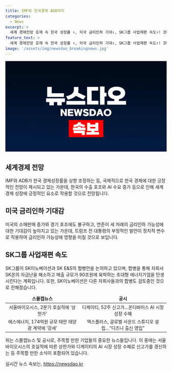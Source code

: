 ```yaml
---
title: IMF와 한국경제 ADB까지
categories:
  - News
excerpt: >
  세계 경제전망 호재 속 한국 성장률 ↑, 미국 금리인하 기대↑, SK그룹 사업재편 속도↑! IMF와 ADB가 한국 경제성장률을 2.5% 상향 조정, AI 수요와 반도체 호황으로 수출 개선 전망. 미국 소매판매 견조, 연준 금리인하 기대↑. SK이노-E&S 합병과 SK온 합병안 검토, 시장에 긍정 여론. 서울바이오시스 2분기 호실적으로 상한가 기록. 디케이티 52주 신고가 경신, 에스에너지 태안 태양광 발전 사업 계약 체결, 엑스플러스 글로벌 사운드 스튜디오 설립 소식.  #경제 #한국경제 #성장률 #미국금리 #SK그룹 #사업재편 #증시 #서울바이오시스 #디케이티 #에스에너지 #엑스플러스
feature_text: >
  세계 경제전망 호재 속 한국 성장률 ↑, 미국 금리인하 기대↑, SK그룹 사업재편 속도↑! IMF와 ADB가 한국 경제성장률을 2.5% 상향 조정, AI 수요와 반도체 호황으로 수출 개선 전망. 미국 소매판매 견조, 연준 금리인하 기대↑. SK이노-E&S 합병과 SK온 합병안 검토, 시장에 긍정 여론. 서울바이오시스 2분기 호실적으로 상한가 기록. 디케이티 52주 신고가 경신, 에스에너지 태안 태양광 발전 사업 계약 체결, 엑스플러스 글로벌 사운드 스튜디오 설립 소식.  #경제 #한국경제 #성장률 #미국금리 #SK그룹 #사업재편 #증시 #서울바이오시스 #디케이티 #에스에너지 #엑스플러스
image: '/assets/img/newsdao_breakingnews.jpg'
---
```


<p><img src="/assets/img/newsdao_breakingnews.jpg" alt="koreaapp 속보" /></p>

<h2 data-ke-size="size26">세계경제 전망</h2>

<p data-ke-size="size16">IMF와 ADB가 한국 경제성장률을 상향 조정하는 등, 국제적으로 한국 경제에 대한 긍정적인 전망이 제시되고 있는 가운데, 한국의 수출 호조와 AI 수요 증가 등으로 인해 세계 경제 성장에 긍정적인 요소로 작용할 것으로 전망됩니다.</p>

<h2 data-ke-size="size26">미국 금리인하 기대감</h2>

<p data-ke-size="size16">미국의 소매판매 증가와 경기 호조에도 불구하고, 연준이 세 차례의 금리인하 가능성에 대한 기대감이 높아지고 있는 가운데, 트럼프 전 대통령의 부정적인 발언이 정치적 변수로 작용하여 금리인하 가능성에 영향을 미칠 것으로 보입니다.</p>

<h2 data-ke-size="size26">SK그룹 사업재편 속도</h2>

<p data-ke-size="size16">SK그룹이 SK이노베이션과 SK E&S의 합병안을 논의하고 있으며, 합병을 통해 자회사 SK온의 자금난을 해소하고 매출 규모가 90조원에 육박하는 초대형 에너지기업을 탄생시킨다는 계획입니다. 또한, SK이노베이션은 다른 자회사들과의 합병도 검토중인 것으로 전해졌습니다.</p>

<table>
    <thead>
        <tr>
            <td style="text-align: center; height: 17px;"><b>스몰캡뉴스</b></td>
            <td style="text-align: center; height: 17px;"><b>공시</b></td>
        </tr>
    </thead>
    <tbody>
        <tr>
            <td style="text-align: center; height: 17px;">서울바이오시스, 2분기 호실적에 ‘상한가’</td>
            <td style="text-align: center; height: 17px;">디케이티, 52주 신고가…온디바이스 AI 시장 성장 수혜</td>
        </tr>
        <tr>
            <td style="text-align: center; height: 17px;">에스에너지, 174억원 규모 태안 태양광 계약에 ‘강세’</td>
            <td style="text-align: center; height: 17px;">엑스플러스, 글로벌 사운드 스튜디오 설립…“디즈니 출신 영입”</td>
        </tr>
    </tbody>
</table>

<p data-ke-size="size16">위는 스몰캡뉴스 및 공시로, 주목할 만한 기업들의 중요한 뉴스들입니다. 이 중에는 서울바이오시스의 호실적에 따른 상한가와 디케이티의 AI 시장 성장 수혜로 신고가를 경신하는 등 주목할 만한 소식이 포함되어 있습니다.</p>
실시간 뉴스 속보는, <a href="https://newsdao.kr" rel="dofollow">https://newsdao.kr</a>


